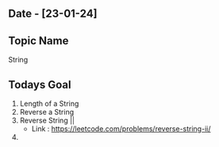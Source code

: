 ## Date - [23-01-24]

## Topic Name

String

## Todays Goal

1. Length of a String
2. Reverse a String
3. Reverse String ||
   * Link : https://leetcode.com/problems/reverse-string-ii/
4.
